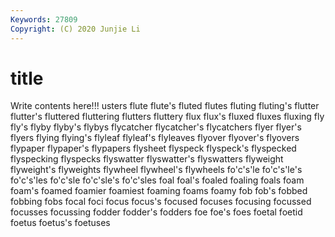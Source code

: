 ```yaml
---
Keywords: 27809
Copyright: (C) 2020 Junjie Li
---
```


# title

Write contents here!!!
usters 
flute 
flute's 
fluted
flutes 
fluting 
fluting's 
flutter 
flutter's 
fluttered 
fluttering 
flutters 
fluttery 
flux
flux's 
fluxed 
fluxes 
fluxing 
fly 
fly's 
flyby 
flyby's 
flybys 
flycatcher
flycatcher's 
flycatchers 
flyer 
flyer's 
flyers 
flying 
flying's 
flyleaf 
flyleaf's 
flyleaves
flyover 
flyover's 
flyovers 
flypaper 
flypaper's 
flypapers 
flysheet 
flyspeck 
flyspeck's 
flyspecked
flyspecking 
flyspecks 
flyswatter 
flyswatter's 
flyswatters 
flyweight 
flyweight's 
flyweights 
flywheel 
flywheel's
flywheels 
fo'c's'le 
fo'c's'le's 
fo'c's'les 
fo'c'sle 
fo'c'sle's 
fo'c'sles 
foal 
foal's 
foaled
foaling 
foals 
foam 
foam's 
foamed 
foamier 
foamiest 
foaming 
foams 
foamy
fob 
fob's 
fobbed 
fobbing 
fobs 
focal 
foci 
focus 
focus's 
focused
focuses 
focusing 
focussed 
focusses 
focussing 
fodder 
fodder's 
fodders 
foe 
foe's
foes 
foetal 
foetid 
foetus 
foetus's 
foetuses 
